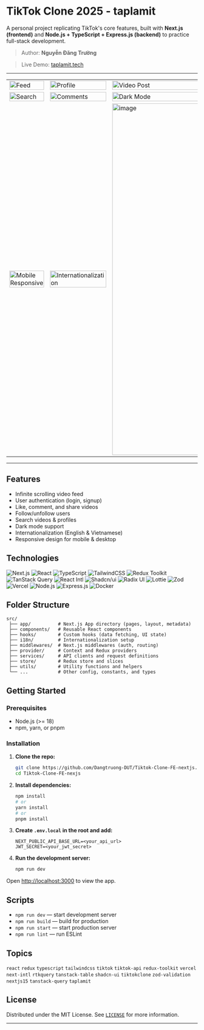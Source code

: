 # TikTok Clone 2025 - taplamit

A personal project replicating TikTok's core features, built with **Next.js (frontend)** and **Node.js + TypeScript + Express.js (backend)** to practice full-stack development.

> Author: **Nguyễn Đăng Trường**

> Live Demo: [taplamit.tech](https://taplamit.tech)

---

<div align="center">

<table>
  <tr>
    <td><img width="100%" alt="Feed" src="https://github.com/user-attachments/assets/f9e678c9-0aab-4e93-8a41-5dec2d888075" /></td>
    <td><img width="100%" alt="Profile" src="https://github.com/user-attachments/assets/9e9e66f2-db3e-426d-a527-1a3409d45848" /></td>
    <td><img width="100%" alt="Video Post" src="https://github.com/user-attachments/assets/66c7f4ee-4829-490b-9fd9-89ab828ebeb9" /></td>
  </tr>
  <tr>
    <td><img width="100%" alt="Search" src="https://github.com/user-attachments/assets/89e638d8-8989-4bfe-9922-2b44981dd1ef" /></td>
    <td><img width="100%" alt="Comments" src="https://github.com/user-attachments/assets/f03c9786-de71-4298-ac11-ec54e6d16939" /></td>
    <td><img width="100%" alt="Dark Mode" src="https://github.com/user-attachments/assets/9f9734f8-4249-4475-a7b7-516a6c73a4bc" /></td>
  </tr>
  <tr>
    <td><img width="100%" alt="Mobile Responsive" src="https://github.com/user-attachments/assets/edec0df1-9917-45f3-a72a-c3a9bc5daac0" /></td>
    <td><img width="100%" alt="Internationalization" src="https://github.com/user-attachments/assets/ddfd462e-d063-4e2b-b266-3c1fb0d8cbce" /></td>
    <td><img width="1824" height="925" alt="image" src="https://github.com/user-attachments/assets/c34f86e4-2250-4766-9d09-8afdeb8a69ee" /></td>
  </tr>
</table>


</div>

---

## Features

- Infinite scrolling video feed
- User authentication (login, signup)
- Like, comment, and share videos
- Follow/unfollow users
- Search videos & profiles
- Dark mode support
- Internationalization (English & Vietnamese)
- Responsive design for mobile & desktop

## Technologies

![Next.js](https://img.shields.io/badge/Next.js-15-black?logo=next.js)
![React](https://img.shields.io/badge/React-19-61DAFB?logo=react)
![TypeScript](https://img.shields.io/badge/TypeScript-5.4-3178c6?logo=typescript)
![TailwindCSS](https://img.shields.io/badge/TailwindCSS-4-38B2AC?logo=tailwind-css)
![Redux Toolkit](https://img.shields.io/badge/Redux%20Toolkit-%20-%23764ABC?logo=redux)
![TanStack Query](https://img.shields.io/badge/TanStack%20Query-4-FF4154?logo=react-query)
![React Intl](https://img.shields.io/badge/next--intl-%20-blue?logo=react)
![Shadcn/ui](https://img.shields.io/badge/shadcn/ui-%20-8E8E93?logo=react)
![Radix UI](https://img.shields.io/badge/radix%20ui-%20-5E5E5E?logo=react)
![Lottie](https://img.shields.io/badge/lottie-%20-1ABC9C?logo=lottie)
![Zod](https://img.shields.io/badge/zod%20validation-%20-6E4AFF?logo=zod)
![Vercel](https://img.shields.io/badge/Vercel-%20-000000?logo=vercel)
![Node.js](https://img.shields.io/badge/Node.js-20-339933?logo=node.js)
![Express.js](https://img.shields.io/badge/Express.js-%20-404D59?logo=express)
![Docker](https://img.shields.io/badge/Docker-%20-2496ED?logo=docker)

## Folder Structure

```
src/
 ├── app/          # Next.js App directory (pages, layout, metadata)
 ├── components/   # Reusable React components
 ├── hooks/        # Custom hooks (data fetching, UI state)
 ├── i18n/         # Internationalization setup
 ├── middlewares/  # Next.js middlewares (auth, routing)
 ├── provider/     # Context and Redux providers
 ├── services/     # API clients and request definitions
 ├── store/        # Redux store and slices
 ├── utils/        # Utility functions and helpers
 └── ...           # Other config, constants, and types
```

## Getting Started

### Prerequisites

- Node.js (>= 18)
- npm, yarn, or pnpm

### Installation

1. **Clone the repo:**
    ```bash
    git clone https://github.com/Dangtruong-DUT/Tiktok-Clone-FE-nextjs.git
    cd Tiktok-Clone-FE-nexjs
    ```
2. **Install dependencies:**
    ```bash
    npm install
    # or
    yarn install
    # or
    pnpm install
    ```
3. **Create `.env.local` in the root and add:**
    ```env
    NEXT_PUBLIC_API_BASE_URL=<your_api_url>
    JWT_SECRET=<your_jwt_secret>
    ```
4. **Run the development server:**
    ```bash
    npm run dev
    ```

Open [http://localhost:3000](http://localhost:3000) to view the app.

## Scripts

- `npm run dev` — start development server
- `npm run build` — build for production
- `npm run start` — start production server
- `npm run lint` — run ESLint

## Topics

`react` `redux` `typescript` `tailwindcss` `tiktok` `tiktok-api` `redux-toolkit` `vercel` `next-intl` `rtkquery` `tanstack-table` `shadcn-ui` `tiktokclone` `zod-validation` `nextjs15` `tanstack-query` `taplamit`

## License

Distributed under the MIT License. See [`LICENSE`](LICENSE) for more information.

---
